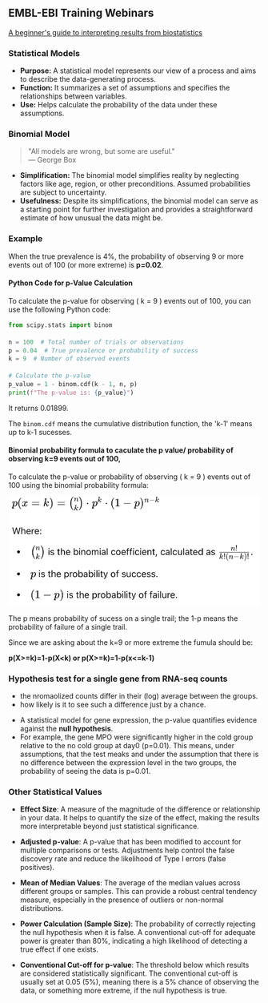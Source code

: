 ## EMBL-EBI Training Webinars

[A beginner's guide to interpreting results from biostatistics](https://www.ebi.ac.uk/training/events/beginners-guide-interpreting-results-biostatistics/)
### Statistical Models

- **Purpose:** A statistical model represents our view of a process and aims to describe the data-generating process.
- **Function:** It summarizes a set of assumptions and specifies the relationships between variables.
- **Use:** Helps calculate the probability of the data under these assumptions.

### Binomial Model

> "All models are wrong, but some are useful."  
> — George Box

- **Simplification:** The binomial model simplifies reality by neglecting factors like age, region, or other preconditions. Assumed probabilities are subject to uncertainty.
- **Usefulness:** Despite its simplifications, the binomial model can serve as a starting point for further investigation and provides a straightforward estimate of how unusual the data might be.

### Example

When the true prevalence is 4%, the probability of observing 9 or more events out of 100 (or more extreme) is **p=0.02**.

#### Python Code for p-Value Calculation

To calculate the p-value for observing \( k = 9 \) events out of 100, you can use the following Python code:

```python
from scipy.stats import binom

n = 100  # Total number of trials or observations
p = 0.04  # True prevalence or probability of success
k = 9  # Number of observed events

# Calculate the p-value
p_value = 1 - binom.cdf(k - 1, n, p)
print(f"The p-value is: {p_value}")
```
It returns 0.01899.

The `binom.cdf` means the cumulative distribution function, the 'k-1' means up to k-1 sucesses.

#### Binomial probability formula to caculate the p value/ probability of observing k=9 events out of 100,

To calculate the p-value or probability of observing \( k = 9 \) events out of 100 using the binomial probability formula:


![binomial_probability_formula](images/binomial_probability_formula.png)

The p means probability of sucess on a single trail; the 1-p means the probability of failure of a single trail.

Since we are asking about the k=9 or more extreme
the fumula should be:

**p(X>=k)=1-p(X<k) or p(X>=k)=1-p(x<=k-1)**

### Hypothesis test for a single gene from RNA-seq counts

- the nromaolized counts differ in their (log) average between the groups.
- how likely is it to see such a difference just by a chance.

* A statistical model for gene expression, the p-value quantifies evidence against the **null hypothesis**.
* For example, the gene MPO were significantly higher in the cold group relative to the no cold group at day0 (p=0.01).
  This means, under assumptions, that the test meaks and under the assumption that there is no difference between the expression level in the two groups, the probability of seeing the data is p=0.01.

### Other Statistical Values

- **Effect Size**: A measure of the magnitude of the difference or relationship in your data. It helps to quantify the size of the effect, making the results more interpretable beyond just statistical significance.

- **Adjusted p-value**: A p-value that has been modified to account for multiple comparisons or tests. Adjustments help control the false discovery rate and reduce the likelihood of Type I errors (false positives).

- **Mean of Median Values**: The average of the median values across different groups or samples. This can provide a robust central tendency measure, especially in the presence of outliers or non-normal distributions.

- **Power Calculation (Sample Size)**: The probability of correctly rejecting the null hypothesis when it is false. A conventional cut-off for adequate power is greater than 80%, indicating a high likelihood of detecting a true effect if one exists.

- **Conventional Cut-off for p-value**: The threshold below which results are considered statistically significant. The conventional cut-off is usually set at 0.05 (5%), meaning there is a 5% chance of observing the data, or something more extreme, if the null hypothesis is true.



